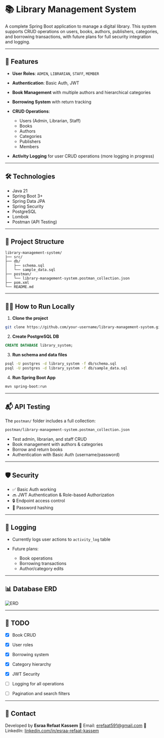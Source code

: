 # 📚 Library Management System

A complete Spring Boot application to manage a digital library. This system supports CRUD operations on users, books, authors, publishers, categories, and borrowing transactions, with future plans for full security integration and logging.

---

## 🚀 Features

* **User Roles**: `ADMIN`, `LIBRARIAN`, `STAFF`, `MEMBER`
* **Authentication**: Basic Auth, JWT
* **Book Management** with multiple authors and hierarchical categories
* **Borrowing System** with return tracking
* **CRUD Operations**:

  * Users (Admin, Librarian, Staff)
  * Books
  * Authors
  * Categories
  * Publishers
  * Members
* **Activity Logging** for user CRUD operations (more logging in progress)

---

## 🛠 Technologies

* Java 21
* Spring Boot 3+
* Spring Data JPA
* Spring Security
* PostgreSQL
* Lombok
* Postman (API Testing)

---

## 📂 Project Structure

```
library-management-system/
├── src/
├── db/
│   ├── schema.sql
│   └── sample_data.sql
├── postman/
│   └── library-management-system.postman_collection.json
├── pom.xml
└── README.md
```

---

## 🧑‍💻 How to Run Locally

1. **Clone the project**

```bash
git clone https://github.com/your-username/library-management-system.git
```

2. **Create PostgreSQL DB**

```sql
CREATE DATABASE library_system;
```

3. **Run schema and data files**

```bash
psql -U postgres -d library_system -f db/schema.sql
psql -U postgres -d library_system -f db/sample_data.sql
```

4. **Run Spring Boot App**

```bash
mvn spring-boot:run
```

---

## 📬 API Testing

The `postman/` folder includes a full collection:

```bash
postman/library-management-system.postman_collection.json
```

* Test admin, librarian, and staff CRUD
* Book management with authors & categories
* Borrow and return books
* Authentication with Basic Auth (username/password)

---

## 🛡 Security

* ✅ Basic Auth working
* 🔜 JWT Authentication & Role-based Authorization
* 🔒 Endpoint access control
* 🔐 Password hashing

---

## 📝 Logging

* Currently logs user actions to `activity_log` table
* Future plans:

  * Book operations
  * Borrowing transactions
  * Author/category edits

---

## 📊 Database ERD

![ERD](https://www.mermaidchart.com/raw/64211d3a-a026-440c-ba12-2ba8cb6d59a9?theme=light&version=v0.1&format=svg)

---

## 📌 TODO

* [x] Book CRUD
* [x] User roles
* [x] Borrowing system
* [x] Category hierarchy
* [x] JWT Security
* [ ] Logging for all operations
* [ ] Pagination and search filters


---

## 📧 Contact

Developed by **Esraa Refaat Kassem**
📩 Email: [erefaat591@gmail.com](mailto:erefaat591@gmail.com)
🔗 LinkedIn: [linkedin.com/in/esraa-refaat-kassem](https://www.linkedin.com/in/esraa-refaat-kassem/)


